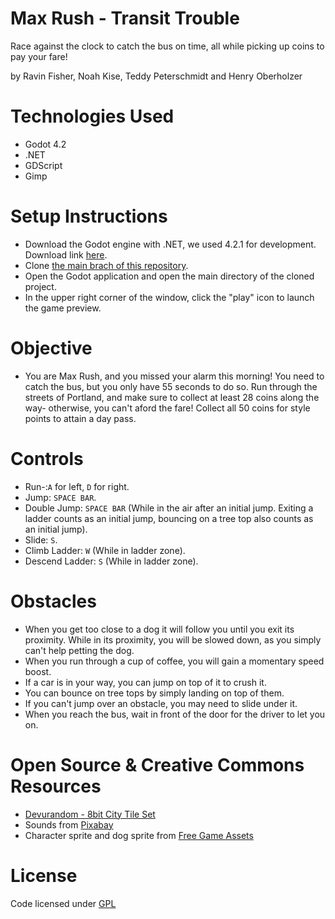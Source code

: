 # Max Rush - Transit Trouble

Race against the clock to catch the bus on time, all while picking up coins to pay your fare!

by Ravin Fisher, Noah Kise, Teddy Peterschmidt and Henry Oberholzer


# Technologies Used
- Godot 4.2
- .NET
- GDScript
- Gimp

# Setup Instructions

* Download the Godot engine with .NET, we used 4.2.1 for development. Download link [here](https://godotengine.org/download/).
* Clone [the main brach of this repository](https://github.com/NoahKise/Max_Rush).
* Open the Godot application and open the main directory of the cloned project.
* In the upper right corner of the window, click the "play" icon to launch the game preview.

# Objective

* You are Max Rush, and you missed your alarm this morning! You need to catch the bus, but you only have 55 seconds to do so. Run through the streets of Portland, and make sure to collect at least 28 coins along the way- otherwise, you can't aford the fare! Collect all 50 coins for style points to attain a day pass.

# Controls

* Run-:`A` for left, `D` for right.
* Jump: `SPACE BAR`.
* Double Jump: `SPACE BAR` (While in the air after an initial jump. Exiting a ladder counts as an initial jump, bouncing on a tree top also counts as an initial jump).
* Slide: `S`.
* Climb Ladder: `W` (While in ladder zone).
* Descend Ladder: `S` (While in ladder zone).

# Obstacles

* When you get too close to a dog it will follow you until you exit its proximity. While in its proximity, you will be slowed down, as you simply can't help petting the dog.
* When you run through a cup of coffee, you will gain a momentary speed boost.
* If a car is in your way, you can jump on top of it to crush it.
* You can bounce on tree tops by simply landing on top of them.
* If you can't jump over an obstacle, you may need to slide under it.
* When you reach the bus, wait in front of the door for the driver to let you on.

# Open Source & Creative Commons Resources

* [Devurandom - 8bit City Tile Set](https://opengameart.org/content/8-bit-city-tile-set)
* Sounds from [Pixabay](https://pixabay.com/)
* Character sprite and dog sprite from [Free Game Assets](https://free-game-assets.itch.io/free-3-cyberpunk-sprites-pixel-art)

# License

Code licensed under [GPL](LICENSE.txt)
